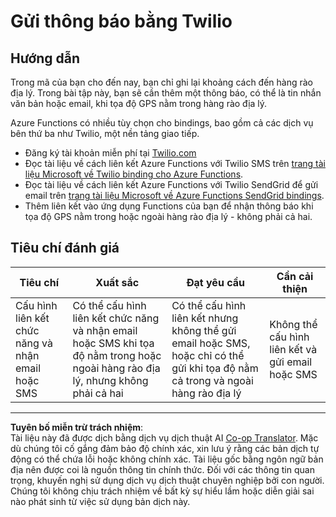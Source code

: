 <!--
CO_OP_TRANSLATOR_METADATA:
{
  "original_hash": "5cb65a6ec4387ed177e145347e8e308e",
  "translation_date": "2025-08-27T23:38:37+00:00",
  "source_file": "3-transport/lessons/4-geofences/assignment.md",
  "language_code": "vi"
}
-->
# Gửi thông báo bằng Twilio

## Hướng dẫn

Trong mã của bạn cho đến nay, bạn chỉ ghi lại khoảng cách đến hàng rào địa lý. Trong bài tập này, bạn sẽ cần thêm một thông báo, có thể là tin nhắn văn bản hoặc email, khi tọa độ GPS nằm trong hàng rào địa lý.

Azure Functions có nhiều tùy chọn cho bindings, bao gồm cả các dịch vụ bên thứ ba như Twilio, một nền tảng giao tiếp.

* Đăng ký tài khoản miễn phí tại [Twilio.com](https://www.twilio.com)
* Đọc tài liệu về cách liên kết Azure Functions với Twilio SMS trên [trang tài liệu Microsoft về Twilio binding cho Azure Functions](https://docs.microsoft.com/azure/azure-functions/functions-bindings-twilio?WT.mc_id=academic-17441-jabenn&tabs=python).
* Đọc tài liệu về cách liên kết Azure Functions với Twilio SendGrid để gửi email trên [trang tài liệu Microsoft về Azure Functions SendGrid bindings](https://docs.microsoft.com/azure/azure-functions/functions-bindings-sendgrid?WT.mc_id=academic-17441-jabenn&tabs=python).
* Thêm liên kết vào ứng dụng Functions của bạn để nhận thông báo khi tọa độ GPS nằm trong hoặc ngoài hàng rào địa lý - không phải cả hai.

## Tiêu chí đánh giá

| Tiêu chí | Xuất sắc | Đạt yêu cầu | Cần cải thiện |
| -------- | --------- | ----------- | ------------- |
| Cấu hình liên kết chức năng và nhận email hoặc SMS | Có thể cấu hình liên kết chức năng và nhận email hoặc SMS khi tọa độ nằm trong hoặc ngoài hàng rào địa lý, nhưng không phải cả hai | Có thể cấu hình liên kết nhưng không thể gửi email hoặc SMS, hoặc chỉ có thể gửi khi tọa độ nằm cả trong và ngoài hàng rào địa lý | Không thể cấu hình liên kết và gửi email hoặc SMS |

---

**Tuyên bố miễn trừ trách nhiệm**:  
Tài liệu này đã được dịch bằng dịch vụ dịch thuật AI [Co-op Translator](https://github.com/Azure/co-op-translator). Mặc dù chúng tôi cố gắng đảm bảo độ chính xác, xin lưu ý rằng các bản dịch tự động có thể chứa lỗi hoặc không chính xác. Tài liệu gốc bằng ngôn ngữ bản địa nên được coi là nguồn thông tin chính thức. Đối với các thông tin quan trọng, khuyến nghị sử dụng dịch vụ dịch thuật chuyên nghiệp bởi con người. Chúng tôi không chịu trách nhiệm về bất kỳ sự hiểu lầm hoặc diễn giải sai nào phát sinh từ việc sử dụng bản dịch này.